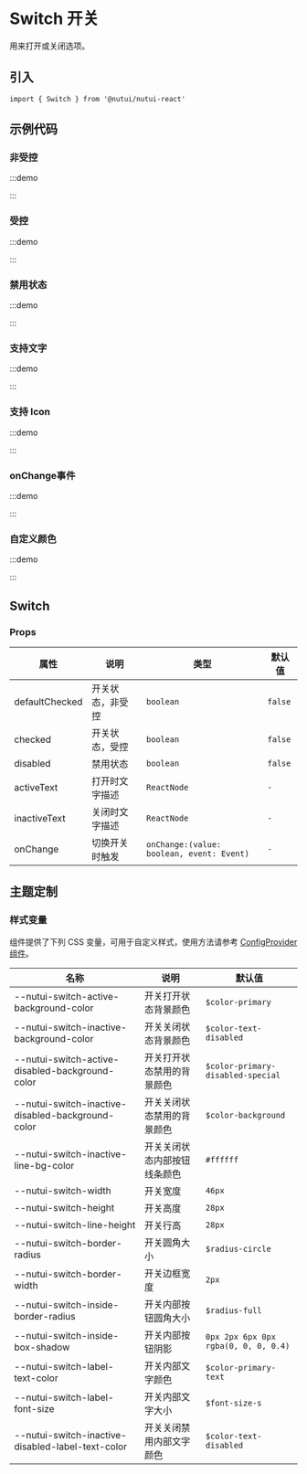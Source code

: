 # Switch 开关

用来打开或关闭选项。

## 引入

```tsx
import { Switch } from '@nutui/nutui-react'
```

## 示例代码

### 非受控

:::demo

<CodeBlock src='h5/demo1.tsx'></CodeBlock>

:::

### 受控

:::demo

<CodeBlock src='h5/demo2.tsx'></CodeBlock>

:::

### 禁用状态

:::demo

<CodeBlock src='h5/demo3.tsx'></CodeBlock>

:::

### 支持文字

:::demo

<CodeBlock src='h5/demo4.tsx'></CodeBlock>

:::

### 支持 Icon

:::demo

<CodeBlock src='h5/demo5.tsx'></CodeBlock>

:::

### onChange事件

:::demo

<CodeBlock src='h5/demo6.tsx'></CodeBlock>

:::

### 自定义颜色

:::demo

<CodeBlock src='h5/demo7.tsx'></CodeBlock>

:::

## Switch

### Props

| 属性 | 说明 | 类型 | 默认值 |
| --- | --- | --- | --- |
| defaultChecked | 开关状态，非受控 | `boolean` | `false` |
| checked | 开关状态，受控 | `boolean` | `false` |
| disabled | 禁用状态 | `boolean` | `false` |
| activeText | 打开时文字描述 | `ReactNode` | `-` |
| inactiveText | 关闭时文字描述 | `ReactNode` | `-` |
| onChange | 切换开关时触发 | `onChange:(value: boolean, event: Event)` | `-` |

## 主题定制

### 样式变量

组件提供了下列 CSS 变量，可用于自定义样式，使用方法请参考 [ConfigProvider 组件](#/zh-CN/component/configprovider)。

| 名称 | 说明 | 默认值 |
| --- | --- | --- |
| \--nutui-switch-active-background-color | 开关打开状态背景颜色 | `$color-primary` |
| \--nutui-switch-inactive-background-color | 开关关闭状态背景颜色 | `$color-text-disabled` |
| \--nutui-switch-active-disabled-background-color | 开关打开状态禁用的背景颜色 | `$color-primary-disabled-special` |
| \--nutui-switch-inactive-disabled-background-color | 开关关闭状态禁用的背景颜色 | `$color-background` |
| \--nutui-switch-inactive-line-bg-color | 开关关闭状态内部按钮线条颜色 | `#ffffff` |
| \--nutui-switch-width | 开关宽度 | `46px` |
| \--nutui-switch-height | 开关高度 | `28px` |
| \--nutui-switch-line-height | 开关行高 | `28px` |
| \--nutui-switch-border-radius | 开关圆角大小 | `$radius-circle` |
| \--nutui-switch-border-width | 开关边框宽度 | `2px` |
| \--nutui-switch-inside-border-radius | 开关内部按钮圆角大小 | `$radius-full` |
| \--nutui-switch-inside-box-shadow | 开关内部按钮阴影 | `0px 2px 6px 0px rgba(0, 0, 0, 0.4)` |
| \--nutui-switch-label-text-color | 开关内部文字颜色 | `$color-primary-text` |
| \--nutui-switch-label-font-size | 开关内部文字大小 | `$font-size-s` |
| \--nutui-switch-inactive-disabled-label-text-color | 开关关闭禁用内部文字颜色 | `$color-text-disabled` |
